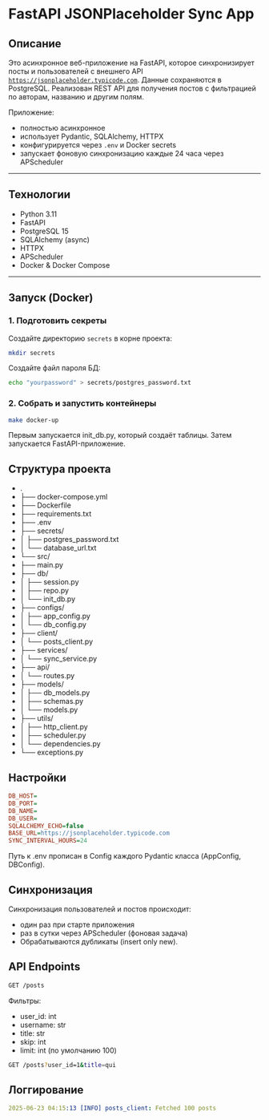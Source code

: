# FastAPI JSONPlaceholder Sync App

## Описание

Это асинхронное веб-приложение на FastAPI, которое синхронизирует посты и пользователей с внешнего API [`https://jsonplaceholder.typicode.com`](https://jsonplaceholder.typicode.com). Данные сохраняются в PostgreSQL. Реализован REST API для получения постов с фильтрацией по авторам, названию и другим полям.

Приложение:
- полностью асинхронное
- использует Pydantic, SQLAlchemy, HTTPX
- конфигурируется через `.env` и Docker secrets
- запускает фоновую синхронизацию каждые 24 часа через APScheduler

---

## Технологии

- Python 3.11
- FastAPI
- PostgreSQL 15
- SQLAlchemy (async)
- HTTPX
- APScheduler
- Docker & Docker Compose

---

## Запуск (Docker)

### 1. Подготовить секреты

Создайте директорию `secrets` в корне проекта:

```bash
mkdir secrets
```

Создайте файл пароля БД:

```bash
echo "yourpassword" > secrets/postgres_password.txt
```

### 2. Собрать и запустить контейнеры

```bash
make docker-up
```

Первым запускается init_db.py, который создаёт таблицы. Затем запускается FastAPI-приложение.


## Структура проекта

- .
- ├── docker-compose.yml
- ├── Dockerfile
- ├── requirements.txt
- ├── .env
- ├── secrets/
- │   ├── postgres_password.txt
- │   └── database_url.txt
- └── src/
-    ├── main.py
-    ├── db/
-    │   ├── session.py
-    │   ├── repo.py
-    │   └── init_db.py
-    ├── configs/
-    │   ├── app_config.py
-    │   └── db_config.py
-    ├── client/
-    │   └── posts_client.py
-    ├── services/
-    │   └── sync_service.py
-    ├── api/
-    │   └── routes.py
-    ├── models/
-    │   ├── db_models.py
-    │   ├── schemas.py
-    │   └── models.py
-    ├── utils/
-    │   ├── http_client.py
-    │   ├── scheduler.py
-    │   └── dependencies.py
-    └── exceptions.py

## Настройки

```ini
DB_HOST=
DB_PORT=
DB_NAME=
DB_USER=
SQLALCHEMY_ECHO=false
BASE_URL=https://jsonplaceholder.typicode.com
SYNC_INTERVAL_HOURS=24
```

Путь к .env прописан в Config каждого Pydantic класса (AppConfig, DBConfig).

## Синхронизация

Синхронизация пользователей и постов происходит:

- один раз при старте приложения
- раз в сутки через APScheduler (фоновая задача)
- Обрабатываются дубликаты (insert only new).


## API Endpoints

```bash
GET /posts
```

Фильтры:
- user_id: int
- username: str
- title: str
- skip: int
- limit: int (по умолчанию 100)


```bash
GET /posts?user_id=1&title=qui
```

## Логгирование

```yaml
2025-06-23 04:15:13 [INFO] posts_client: Fetched 100 posts
```

